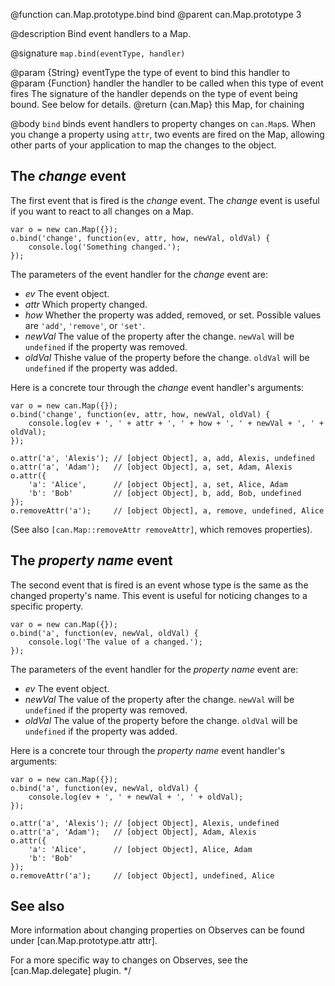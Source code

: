 @function can.Map.prototype.bind bind
@parent can.Map.prototype 3

@description Bind event handlers to a Map.

@signature `map.bind(eventType, handler)`

@param {String} eventType the type of event to bind this handler to
@param {Function} handler the handler to be called when this type of event fires
The signature of the handler depends on the type of event being bound. See below
for details.
@return {can.Map} this Map, for chaining

@body
`bind` binds event handlers to property changes on `can.Map`s. When you change
a property using `attr`, two events are fired on the Map, allowing other parts
of your application to map the changes to the object.

## The _change_ event

The first event that is fired is the _change_ event. The _change_ event is useful
if you want to react to all changes on a Map.


    var o = new can.Map({});
    o.bind('change', function(ev, attr, how, newVal, oldVal) {
        console.log('Something changed.');
    });


The parameters of the event handler for the _change_ event are:

- _ev_ The event object.
- _attr_ Which property changed.
- _how_ Whether the property was added, removed, or set. Possible values are `'add'`, `'remove'`, or `'set'`.
- _newVal_ The value of the property after the change. `newVal` will be `undefined` if the property was removed.
- _oldVal_ Thishe value of the property before the change. `oldVal` will be `undefined` if the property was added.

Here is a concrete tour through the _change_ event handler's arguments:


    var o = new can.Map({});
    o.bind('change', function(ev, attr, how, newVal, oldVal) {
        console.log(ev + ', ' + attr + ', ' + how + ', ' + newVal + ', ' + oldVal);
    });

    o.attr('a', 'Alexis'); // [object Object], a, add, Alexis, undefined
    o.attr('a', 'Adam');   // [object Object], a, set, Adam, Alexis
    o.attr({
        'a': 'Alice',      // [object Object], a, set, Alice, Adam
        'b': 'Bob'         // [object Object], b, add, Bob, undefined
    });
    o.removeAttr('a');     // [object Object], a, remove, undefined, Alice


(See also `[can.Map::removeAttr removeAttr]`, which removes properties).

## The _property name_ event

The second event that is fired is an event whose type is the same as the changed
property's name. This event is useful for noticing changes to a specific property.


    var o = new can.Map({});
    o.bind('a', function(ev, newVal, oldVal) {
        console.log('The value of a changed.');
    });


The parameters of the event handler for the _property name_ event are:

- _ev_ The event object.
- _newVal_ The value of the property after the change. `newVal` will be `undefined` if the property was removed.
- _oldVal_ The value of the property before the change. `oldVal` will be `undefined` if the property was added.

Here is a concrete tour through the _property name_ event handler's arguments:


    var o = new can.Map({});
    o.bind('a', function(ev, newVal, oldVal) {
        console.log(ev + ', ' + newVal + ', ' + oldVal);
    });

    o.attr('a', 'Alexis'); // [object Object], Alexis, undefined
    o.attr('a', 'Adam');   // [object Object], Adam, Alexis
    o.attr({
        'a': 'Alice',      // [object Object], Alice, Adam
        'b': 'Bob'
    });
    o.removeAttr('a');     // [object Object], undefined, Alice


## See also

More information about changing properties on Observes can be found under
[can.Map.prototype.attr attr].

For a more specific way to changes on Observes, see the [can.Map.delegate] plugin.
*/